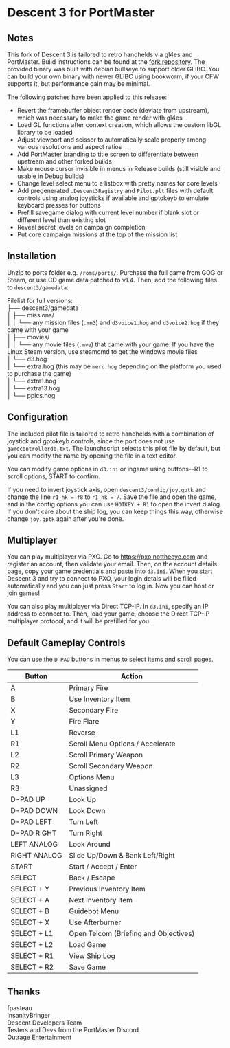 # Descent 3 for PortMaster

## Notes
This fork of Descent 3 is tailored to retro handhelds via gl4es and PortMaster. Build instructions can be found at the [fork repository](https://github.com/JeodC/Descent3). The provided binary was built with debian bullseye to support older GLIBC. You can build your own binary with newer GLIBC using bookworm, if your CFW supports it, but performance gain may be minimal.

The following patches have been applied to this release:

- Revert the framebuffer object render code (deviate from upstream), which was necessary to make the game render with gl4es
- Load GL functions after context creation, which allows the custom libGL library to be loaded
- Adjust viewport and scissor to automatically scale properly among various resolutions and aspect ratios
- Add PortMaster branding to title screen to differentiate between upstream and other forked builds
- Make mouse cursor invisible in menus in Release builds (still visible and usable in Debug builds)
- Change level select menu to a listbox with pretty names for core levels
- Add pregenerated `.Descent3Registry` and `Pilot.plt` files with default controls using analog joysticks if available and gptokeyb to emulate keyboard presses for buttons
- Prefill savegame dialog with current level number if blank slot or different level than existing slot
- Reveal secret levels on campaign completion
- Put core campaign missions at the top of the mission list

## Installation
Unzip to ports folder e.g. `/roms/ports/`. Purchase the full game from GOG or Steam, or use CD game data patched to v1.4. Then, add the following files to `descent3/gamedata`:

Filelist for full versions:  
├── descent3/gamedata  
│   ├── missions/  
│   │ └── any mission files (`.mn3`) and `d3voice1.hog` and `d3voice2.hog` if they came with your game  
│   ├── movies/  
│   │ └── any movie files (`.mve`) that came with your game. If you have the Linux Steam version, use steamcmd to get the windows movie files  
│   └── d3.hog  
│   └── extra.hog (this may be `merc.hog` depending on the platform you used to purchase the game)  
│   └── extra1.hog  
│   └── extra13.hog  
│   └── ppics.hog  

## Configuration
The included pilot file is tailored to retro handhelds with a combination of joystick and gptokeyb controls, since the port does not use `gamecontrollerdb.txt`. The launchscript selects this pilot file by default, 
but you can modify the name by opening the file in a text editor.

You can modify game options in `d3.ini` or ingame using buttons--R1 to scroll options, START to confirm.

If you need to invert joystick axis, open `descent3/config/joy.gptk` and change the line `r1_hk = f8` to `r1_hk = /`. Save the file and open the game, and in the config options you can use `HOTKEY + R1` to open the invert dialog. If you don't care about the ship log, you can keep things this way, otherwise change `joy.gptk` again after you're done.

## Multiplayer
You can play multiplayer via PXO. Go to https://pxo.nottheeye.com and register an account, then validate your email. Then, on the account details page, copy your game credentials and paste into `d3.ini`. When you start Descent 3 and try to connect to PXO, your login detals will be filled automatically and you can just press `Start` to log in. Now you can host or join games!

You can also play multiplayer via Direct TCP-IP. In `d3.ini`, specify an IP address to connect to. Then, load your game, choose the Direct TCP-IP multiplayer protocol, and it will be prefilled for you.

## Default Gameplay Controls
You can use the `D-PAD` buttons in menus to select items and scroll pages.

| Button | Action |
|--|--| 
|A|Primary Fire|
|B|Use Inventory Item|
|X|Secondary Fire|
|Y|Fire Flare|
|L1|Reverse|
|R1|Scroll Menu Options / Accelerate|
|L2|Scroll Primary Weapon|
|R2|Scroll Secondary Weapon|
|L3|Options Menu|
|R3|Unassigned|
|D-PAD UP|Look Up|
|D-PAD DOWN|Look Down|
|D-PAD LEFT|Turn Left|
|D-PAD RIGHT|Turn Right|
|LEFT ANALOG|Look Around|
|RIGHT ANALOG|Slide Up/Down & Bank Left/Right|
|START|Start / Accept / Enter|
|SELECT|Back / Escape|
|SELECT + Y|Previous Inventory Item|
|SELECT + A|Next Inventory Item|
|SELECT + B|Guidebot Menu|
|SELECT + X|Use Afterburner|
|SELECT + L1|Open Telcom (Briefing and Objectives)|
|SELECT + L2|Load Game|
|SELECT + R1|View Ship Log|
|SELECT + R2|Save Game|

## Thanks
fpasteau  
InsanityBringer  
Descent Developers Team  
Testers and Devs from the PortMaster Discord  
Outrage Entertainment  
